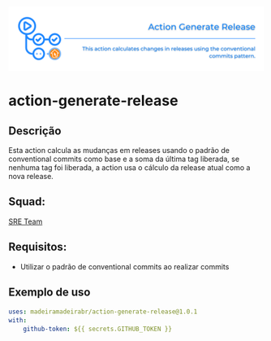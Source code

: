 ![img](https://github.com/madeiramadeirabr/action-generate-release/blob/production/img/action-generate-release.svg)
# action-generate-release

## Descrição
Esta action calcula as mudanças em releases usando o padrão de conventional commits como base e a soma da última tag liberada, se nenhuma tag foi liberada, a action usa o cálculo da release atual como a nova release.

## Squad:
[SRE Team](https://github.com/orgs/madeiramadeirabr/teams/team-platform-services 'SRE Team')

## Requisitos:
- Utilizar o padrão de conventional commits ao realizar commits

## Exemplo de uso
```yml
uses: madeiramadeirabr/action-generate-release@1.0.1
with:
    github-token: ${{ secrets.GITHUB_TOKEN }}    
```